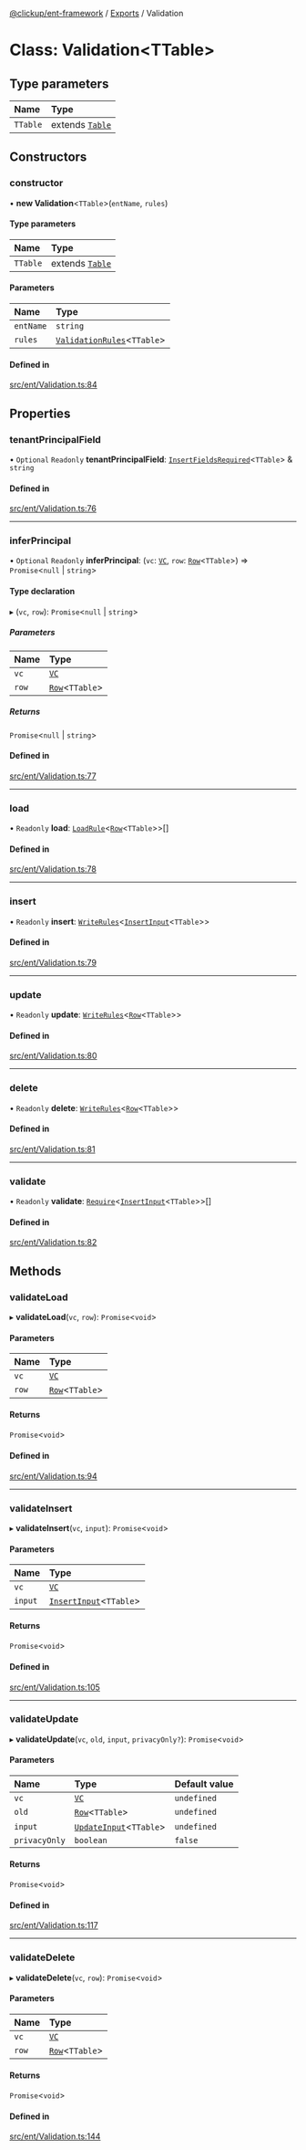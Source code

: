 [@clickup/ent-framework](../README.md) / [Exports](../modules.md) / Validation

# Class: Validation<TTable\>

## Type parameters

| Name | Type |
| :------ | :------ |
| `TTable` | extends [`Table`](../modules.md#table) |

## Constructors

### constructor

• **new Validation**<`TTable`\>(`entName`, `rules`)

#### Type parameters

| Name | Type |
| :------ | :------ |
| `TTable` | extends [`Table`](../modules.md#table) |

#### Parameters

| Name | Type |
| :------ | :------ |
| `entName` | `string` |
| `rules` | [`ValidationRules`](../modules.md#validationrules)<`TTable`\> |

#### Defined in

[src/ent/Validation.ts:84](https://github.com/clickup/ent-framework/blob/master/src/ent/Validation.ts#L84)

## Properties

### tenantPrincipalField

• `Optional` `Readonly` **tenantPrincipalField**: [`InsertFieldsRequired`](../modules.md#insertfieldsrequired)<`TTable`\> & `string`

#### Defined in

[src/ent/Validation.ts:76](https://github.com/clickup/ent-framework/blob/master/src/ent/Validation.ts#L76)

___

### inferPrincipal

• `Optional` `Readonly` **inferPrincipal**: (`vc`: [`VC`](VC.md), `row`: [`Row`](../modules.md#row)<`TTable`\>) => `Promise`<``null`` \| `string`\>

#### Type declaration

▸ (`vc`, `row`): `Promise`<``null`` \| `string`\>

##### Parameters

| Name | Type |
| :------ | :------ |
| `vc` | [`VC`](VC.md) |
| `row` | [`Row`](../modules.md#row)<`TTable`\> |

##### Returns

`Promise`<``null`` \| `string`\>

#### Defined in

[src/ent/Validation.ts:77](https://github.com/clickup/ent-framework/blob/master/src/ent/Validation.ts#L77)

___

### load

• `Readonly` **load**: [`LoadRule`](../modules.md#loadrule)<[`Row`](../modules.md#row)<`TTable`\>\>[]

#### Defined in

[src/ent/Validation.ts:78](https://github.com/clickup/ent-framework/blob/master/src/ent/Validation.ts#L78)

___

### insert

• `Readonly` **insert**: [`WriteRules`](../modules.md#writerules)<[`InsertInput`](../modules.md#insertinput)<`TTable`\>\>

#### Defined in

[src/ent/Validation.ts:79](https://github.com/clickup/ent-framework/blob/master/src/ent/Validation.ts#L79)

___

### update

• `Readonly` **update**: [`WriteRules`](../modules.md#writerules)<[`Row`](../modules.md#row)<`TTable`\>\>

#### Defined in

[src/ent/Validation.ts:80](https://github.com/clickup/ent-framework/blob/master/src/ent/Validation.ts#L80)

___

### delete

• `Readonly` **delete**: [`WriteRules`](../modules.md#writerules)<[`Row`](../modules.md#row)<`TTable`\>\>

#### Defined in

[src/ent/Validation.ts:81](https://github.com/clickup/ent-framework/blob/master/src/ent/Validation.ts#L81)

___

### validate

• `Readonly` **validate**: [`Require`](Require.md)<[`InsertInput`](../modules.md#insertinput)<`TTable`\>\>[]

#### Defined in

[src/ent/Validation.ts:82](https://github.com/clickup/ent-framework/blob/master/src/ent/Validation.ts#L82)

## Methods

### validateLoad

▸ **validateLoad**(`vc`, `row`): `Promise`<`void`\>

#### Parameters

| Name | Type |
| :------ | :------ |
| `vc` | [`VC`](VC.md) |
| `row` | [`Row`](../modules.md#row)<`TTable`\> |

#### Returns

`Promise`<`void`\>

#### Defined in

[src/ent/Validation.ts:94](https://github.com/clickup/ent-framework/blob/master/src/ent/Validation.ts#L94)

___

### validateInsert

▸ **validateInsert**(`vc`, `input`): `Promise`<`void`\>

#### Parameters

| Name | Type |
| :------ | :------ |
| `vc` | [`VC`](VC.md) |
| `input` | [`InsertInput`](../modules.md#insertinput)<`TTable`\> |

#### Returns

`Promise`<`void`\>

#### Defined in

[src/ent/Validation.ts:105](https://github.com/clickup/ent-framework/blob/master/src/ent/Validation.ts#L105)

___

### validateUpdate

▸ **validateUpdate**(`vc`, `old`, `input`, `privacyOnly?`): `Promise`<`void`\>

#### Parameters

| Name | Type | Default value |
| :------ | :------ | :------ |
| `vc` | [`VC`](VC.md) | `undefined` |
| `old` | [`Row`](../modules.md#row)<`TTable`\> | `undefined` |
| `input` | [`UpdateInput`](../modules.md#updateinput)<`TTable`\> | `undefined` |
| `privacyOnly` | `boolean` | `false` |

#### Returns

`Promise`<`void`\>

#### Defined in

[src/ent/Validation.ts:117](https://github.com/clickup/ent-framework/blob/master/src/ent/Validation.ts#L117)

___

### validateDelete

▸ **validateDelete**(`vc`, `row`): `Promise`<`void`\>

#### Parameters

| Name | Type |
| :------ | :------ |
| `vc` | [`VC`](VC.md) |
| `row` | [`Row`](../modules.md#row)<`TTable`\> |

#### Returns

`Promise`<`void`\>

#### Defined in

[src/ent/Validation.ts:144](https://github.com/clickup/ent-framework/blob/master/src/ent/Validation.ts#L144)
